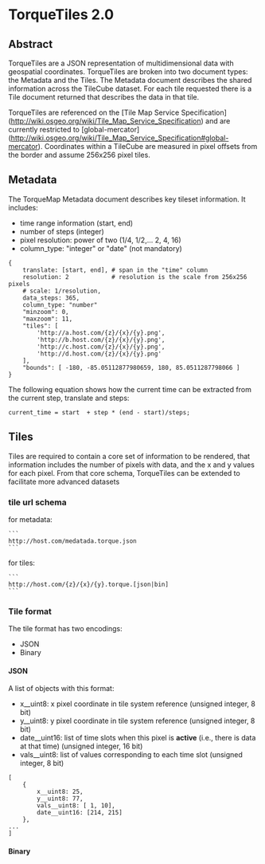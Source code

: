 # TorqueTiles 2.0

## Abstract

TorqueTiles are a JSON representation of multidimensional data with
geospatial coordinates. TorqueTiles are broken into two document types:
the Metadata and the Tiles. The Metadata document describes the shared
information across the TileCube dataset. For each tile requested there
is a Tile document returned that describes the data in that tile.

TorqueTiles are referenced on the [Tile Map Service Specification]
(http://wiki.osgeo.org/wiki/Tile_Map_Service_Specification)
and are currently restricted to [global-mercator]
(http://wiki.osgeo.org/wiki/Tile_Map_Service_Specification#global-mercator).
Coordinates within a TileCube are measured in pixel offsets from the
border and assume 256x256 pixel tiles.


## Metadata

The TorqueMap Metadata document describes key tileset information. It includes:

- time range information (start, end)
- number of steps (integer)
- pixel resolution: power of two (1/4, 1/2,... 2, 4, 16)
- column_type: "integer" or "date" (not mandatory)

```
{
    translate: [start, end], # span in the "time" column
    resolution: 2            # resolution is the scale from 256x256 pixels
    # scale: 1/resolution,
    data_steps: 365,
    column_type: "number"
    "minzoom": 0,
    "maxzoom": 11,
    "tiles": [
        'http://a.host.com/{z}/{x}/{y}.png',
        'http://b.host.com/{z}/{x}/{y}.png',
        'http://c.host.com/{z}/{x}/{y}.png',
        'http://d.host.com/{z}/{x}/{y}.png'
    ],
    "bounds": [ -180, -85.05112877980659, 180, 85.0511287798066 ]
}
```

The following equation shows how the current time can be extracted from the current step, translate and steps:

```
current_time = start  + step * (end - start)/steps;
```


## Tiles

Tiles are required to contain a core set of information to be rendered,
that information includes the number of pixels with data, and the x and
y values for each pixel. From that core schema, TorqueTiles can be extended
to facilitate more advanced datasets

### tile url schema

for metadata:

    ```
    http://host.com/medatada.torque.json
    ```

for tiles:

    ```
    http://host.com/{z}/{x}/{y}.torque.[json|bin]
    ```

### Tile format

The tile format has two encodings:

+ JSON 
+ Binary

#### JSON
A list of objects with this format:

 - x__uint8: x pixel coordinate in tile system reference (unsigned integer, 8 bit)
 - y__uint8: y pixel coordinate in tile system reference (unsigned integer, 8 bit)
 - date__uint16: list of time slots when this pixel is **active** (i.e., there is data at that time) (unsigned integer, 16 bit)
 - vals__uint8: list of values corresponding to each time slot (unsigned integer, 8 bit)

```
[
    {
        x__uint8: 25,
        y__uint8: 77,
        vals__uint8: [ 1, 10],
        date__uint16: [214, 215]
    },
...
]
```

#### Binary
